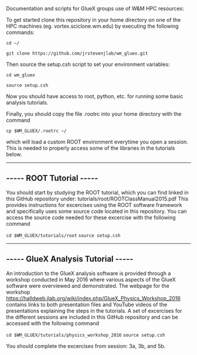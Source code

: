 Documentation and scripts for GlueX groups use of W&M HPC resources:

To get started clone this repository in your home directory on one of the HPC machines (eg. vortex.sciclone.wm.edu) by executing the following commands:

`cd ~/`

`git clone https://github.com/jrstevenjlab/wm_gluex.git`

Then source the setup.csh script to set your environment variables:

`cd wm_gluex`

`source setup.csh`

Now you should have access to root, python, etc. for running some basic analysis tutorials.

Finally, you should copy the file .rootrc into your home directory with the command

`cp $WM_GLUEX/.rootrc ~/`

which will load a custom ROOT environment everytime you open a session.  This is needed to properly access some of the libraries in the tutorials below.

-------------------------
----- ROOT Tutorial -----
-------------------------

You should start by studying the ROOT tutorial, which you can find linked in this GitHub repository under: tutorials/root/ROOTClassManual2015.pdf  This provides instructions for excercises using the ROOT software framework and specifically uses some source code located in this repository.  You can access the source code needed for these excercise with the following command

`cd $WM_GLUEX/tutorials/root`
`source setup.csh`

-----------------------------------
----- GlueX Analysis Tutorial -----
-----------------------------------

An introduction to the GlueX analysis software is provided through a workshop conducted in May 2016 where various aspects of the GlueX software were overviewed and demonstrated.  The webpage for the workshop https://halldweb.jlab.org/wiki/index.php/GlueX_Physics_Workshop_2016 contains links to both presentation files and YouTube videos of the presentations explaining the steps in the tutorials.  A set of excercises for the different sessions are included in this GitHub repository and can be accessed with the following command

`cd $WM_GLUEX/tutorials/physics_workshop_2016`
`source setup.csh`

You should complete the excercises from session: 3a, 3b, and 5b. 
